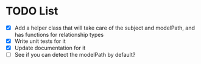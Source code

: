 # TODO List

- [x] Add a helper class that will take care of the subject and modelPath, and has functions for relationship types
- [x] Write unit tests for it
- [x] Update documentation for it
- [ ] See if you can detect the modelPath by default?
